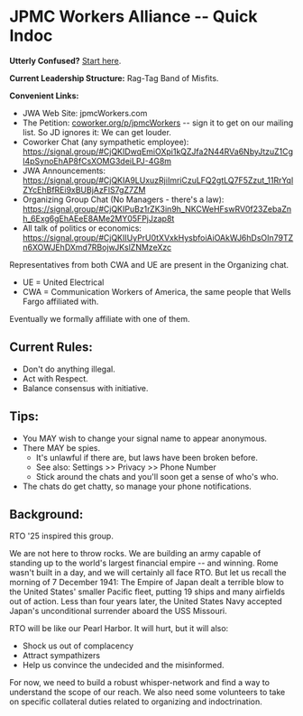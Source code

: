 # JPMC Workers Alliance -- Quick Indoc

**Utterly Confused?** [Start here](https://aflcio.org/what-unions-do).

**Current Leadership Structure:** Rag-Tag Band of Misfits.

**Convenient Links:**

* JWA Web Site: jpmcWorkers.com
* The Petition: [coworker.org/p/jpmcWorkers](https://coworker.org/p/jpmcWorkers) -- sign it to get on our mailing list. So JD ignores it: We can get louder.
* Coworker Chat (any sympathetic employee): https://signal.group/#CjQKIDwqEmiOXpi1kQZJfa2N44RVa6NbyJtzuZ1Cgl4pSynoEhAP8fCsXOMG3deiLPJ-4G8m
* JWA Announcements: https://signal.group/#CjQKIA9LUxuzRjiImriCzuLFQ2gtLQ7F5Zzut_11RrYqlZYcEhBfREi9xBUBjAzFlS7gZ7ZM
* Organizing Group Chat (No Managers - there's a law): https://signal.group/#CjQKIPuBz1rZK3in9h_NKCWeHFswRV0f23ZebaZnh_6Exg6gEhAEeE8AMe2MY05FPjJzap8t
* All talk of politics or economics: https://signal.group/#CjQKIIUyPrU0tXVxkHysbfoiAiOAkWJ6hDsOIn79TZn6XOWJEhDXmd7RBojwJKslZNMzeXzc

Representatives from both CWA and UE are present in the Organizing chat.

* UE = United Electrical
* CWA = Communication Workers of America, the same people that Wells Fargo affiliated with.

Eventually we formally affiliate with one of them.

## Current Rules:

* Don't do anything illegal.
* Act with Respect.
* Balance consensus with initiative.

## Tips:

* You MAY wish to change your signal name to appear anonymous.
* There MAY be spies.
	* It's unlawful if there are, but laws have been broken before.
	* See also: Settings >> Privacy >> Phone Number
	* Stick around the chats and you'll soon get a sense of who's who.
* The chats do get chatty, so manage your phone notifications.

## Background:

RTO '25 inspired this group.

We are not here to throw rocks. We are building an army capable of standing up to the world's largest financial empire -- and winning.
Rome wasn't built in a day, and we will certainly all face RTO. But let us recall the morning of 7 December 1941:
The Empire of Japan dealt a terrible blow to the United States' smaller Pacific fleet, putting 19 ships and many airfields out of action.
Less than four years later, the United States Navy accepted Japan's unconditional surrender aboard the USS Missouri.

RTO will be like our Pearl Harbor. It will hurt, but it will also:

* Shock us out of complacency
* Attract sympathizers
* Help us convince the undecided and the misinformed.

For now, we need to build a robust whisper-network and find a way to understand the scope of our reach.
We also need some volunteers to take on specific collateral duties related to organizing and indoctrination.

